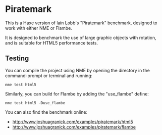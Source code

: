 Piratemark
==========

This is a Haxe version of Iain Lobb's "Piratemark" benchmark, designed to work with either NME or Flambe.

It is designed to benchmark the use of large graphic objects with rotation, and is suitable for HTML5 performance tests.

Testing
-------

You can compile the project using NME by opening the directory in the command-prompt or terminal and running:

    nme test html5

Similarly, you can build for Flambe by adding the "use_flambe" define:

    nme test html5 -Duse_flambe

You can also find the benchmark online:

 * http://www.joshuagranick.com/examples/piratemark/html5
 * http://www.joshuagranick.com/examples/piratemark/flambe
